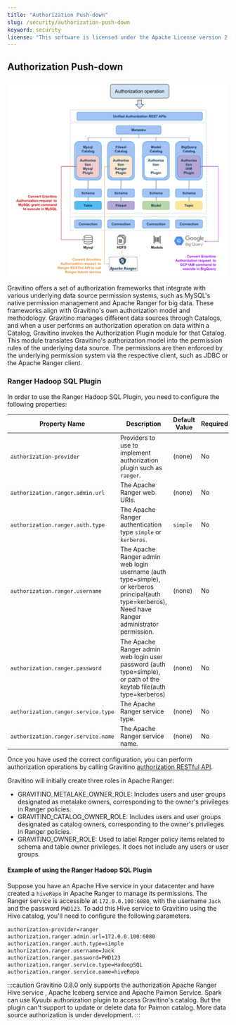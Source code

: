 ```yaml
---
title: "Authorization Push-down"
slug: /security/authorization-push-down
keyword: security
license: "This software is licensed under the Apache License version 2."
---
```


## Authorization Push-down

![authorization push down](../assets/security/authorization-pushdown.png)

Gravitino offers a set of authorization frameworks that integrate with various underlying data source permission systems, such as MySQL's native permission management and Apache Ranger for big data. These frameworks align with Gravitino's own authorization model and methodology.
Gravitino manages different data sources through Catalogs, and when a user performs an authorization operation on data within a Catalog, Gravitino invokes the Authorization Plugin module for that Catalog.
This module translates Gravitino's authorization model into the permission rules of the underlying data source. The permissions are then enforced by the underlying permission system via the respective client, such as JDBC or the Apache Ranger client.

### Ranger Hadoop SQL Plugin

In order to use the Ranger Hadoop SQL Plugin, you need to configure the following properties:

| Property Name                       | Description                                                                                                                                          | Default Value | Required | Since Version    |
|-------------------------------------|------------------------------------------------------------------------------------------------------------------------------------------------------|---------------|----------|------------------|
| `authorization-provider`            | Providers to use to implement authorization plugin such as `ranger`.                                                                                 | (none)        | No       | 0.6.0-incubating |
| `authorization.ranger.admin.url`    | The Apache Ranger web URIs.                                                                                                                          | (none)        | No       | 0.6.0-incubating |
| `authorization.ranger.auth.type`    | The Apache Ranger authentication type `simple` or `kerberos`.                                                                                        | `simple`      | No       | 0.6.0-incubating |
| `authorization.ranger.username`     | The Apache Ranger admin web login username (auth type=simple), or kerberos principal(auth type=kerberos), Need have Ranger administrator permission. | (none)        | No       | 0.6.0-incubating |
| `authorization.ranger.password`     | The Apache Ranger admin web login user password (auth type=simple), or path of the keytab file(auth type=kerberos)                                   | (none)        | No       | 0.6.0-incubating |
| `authorization.ranger.service.type` | The Apache Ranger service type.                                                                                                                      | (none)        | No       | 0.6.0-incubating |
| `authorization.ranger.service.name` | The Apache Ranger service name.                                                                                                                      | (none)        | No       | 0.8.0-incubating |

Once you have used the correct configuration, you can perform authorization operations by calling Gravitino [authorization RESTful API](https://gravitino.apache.org/docs/latest/api/rest/grant-roles-to-a-user).

Gravitino will initially create three roles in Apache Ranger:

- GRAVITINO_METALAKE_OWNER_ROLE: Includes users and user groups designated as metalake owners, corresponding to the owner's privileges in Ranger policies.
- GRAVITINO_CATALOG_OWNER_ROLE: Includes users and user groups designated as catalog owners, corresponding to the owner's privileges in Ranger policies.
- GRAVITINO_OWNER_ROLE: Used to label Ranger policy items related to schema and table owner privileges. It does not include any users or user groups.

#### Example of using the Ranger Hadoop SQL Plugin

Suppose you have an Apache Hive service in your datacenter and have created a `hiveRepo` in Apache Ranger to manage its permissions.
The Ranger service is accessible at `172.0.0.100:6080`, with the username `Jack` and the password `PWD123`.
To add this Hive service to Gravitino using the Hive catalog, you'll need to configure the following parameters.

```properties
authorization-provider=ranger
authorization.ranger.admin.url=172.0.0.100:6080
authorization.ranger.auth.type=simple
authorization.ranger.username=Jack
authorization.ranger.password=PWD123
authorization.ranger.service.type=HadoopSQL
authorization.ranger.service.name=hiveRepo
```

:::caution
Gravitino 0.8.0 only supports the authorization Apache Ranger Hive service , Apache Iceberg service and Apache Paimon Service. 
Spark can use Kyuubi authorization plugin to access Gravitino's catalog. But the plugin can't support to update or delete data for Paimon catalog.
More data source authorization is under development.
:::